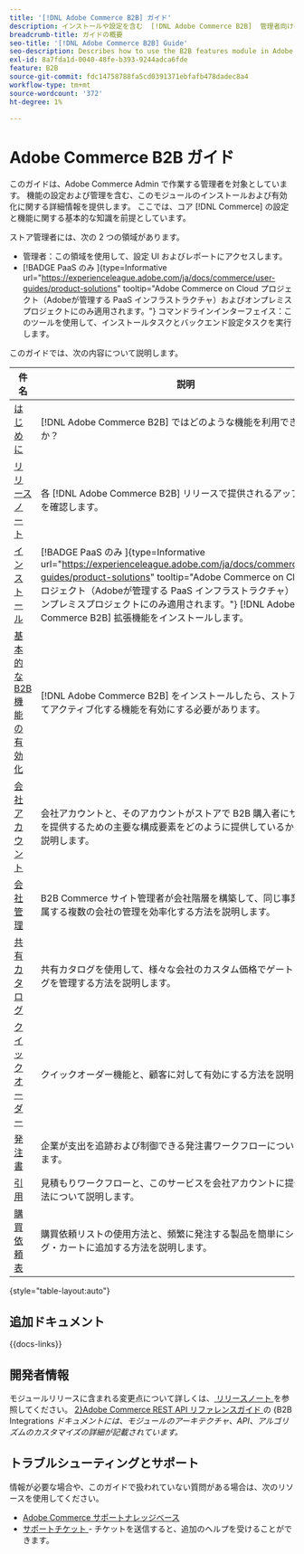 ```yaml
---
title: '[!DNL Adobe Commerce B2B] ガイド'
description: インストールや設定を含む  [!DNL Adobe Commerce B2B]  管理者向けの包括的な情報。
breadcrumb-title: ガイドの概要
seo-title: '[!DNL Adobe Commerce B2B] Guide'
seo-description: Describes how to use the B2B features module in Adobe Commerce.
exl-id: 8a7fda1d-0040-48fe-b393-9244adca6fde
feature: B2B
source-git-commit: fdc14758788fa5cd0391371ebfafb478dadec8a4
workflow-type: tm+mt
source-wordcount: '372'
ht-degree: 1%

---
```


# Adobe Commerce B2B ガイド

このガイドは、Adobe Commerce Admin で作業する管理者を対象としています。 機能の設定および管理を含む、このモジュールのインストールおよび有効化に関する詳細情報を提供します。 ここでは、コア [!DNL Commerce] の設定と機能に関する基本的な知識を前提としています。

ストア管理者には、次の 2 つの領域があります。

- 管理者：この領域を使用して、設定 UI およびレポートにアクセスします。
- [!BADGE PaaS のみ &#x200B;]{type=Informative url="https://experienceleague.adobe.com/ja/docs/commerce/user-guides/product-solutions" tooltip="Adobe Commerce on Cloud プロジェクト（Adobeが管理する PaaS インフラストラクチャ）およびオンプレミスプロジェクトにのみ適用されます。"} コマンドラインインターフェイス：このツールを使用して、インストールタスクとバックエンド設定タスクを実行します。

このガイドでは、次の内容について説明します。

| 件名 | 説明 |
| ------- | ----------- |
| [ はじめに ](introduction.md) | [!DNL Adobe Commerce B2B] ではどのような機能を利用できますか？ |
| [ リリースノート ](release-notes.md) | 各 [!DNL Adobe Commerce B2B] リリースで提供されるアップデートを確認します。 |
| [ インストール ](install.md) | [!BADGE PaaS のみ &#x200B;]{type=Informative url="https://experienceleague.adobe.com/ja/docs/commerce/user-guides/product-solutions" tooltip="Adobe Commerce on Cloud プロジェクト（Adobeが管理する PaaS インフラストラクチャ）およびオンプレミスプロジェクトにのみ適用されます。"} [!DNL Adobe Commerce B2B] 拡張機能をインストールします。 |
| [ 基本的な B2B 機能の有効化 ](enable-basic-features.md) | [!DNL Adobe Commerce B2B] をインストールしたら、ストアに対してアクティブ化する機能を有効にする必要があります。 |
| [ 会社アカウント ](account-companies.md) | 会社アカウントと、そのアカウントがストアで B2B 購入者にサポートを提供するための主要な構成要素をどのように提供しているかについて説明します。 |
| [ 会社管理 ](manage-companies.md) | B2B Commerce サイト管理者が会社階層を構築して、同じ事業会社に属する複数の会社の管理を効率化する方法を説明します。 |
| [ 共有カタログ ](catalog-shared.md) | 共有カタログを使用して、様々な会社のカスタム価格でゲート カタログを管理する方法を説明します。 |
| [ クイックオーダー ](quick-order.md) | クイックオーダー機能と、顧客に対して有効にする方法を説明します。 |
| [ 発注書 ](purchase-order-flow.md) | 企業が支出を追跡および制御できる発注書ワークフローについて説明します。 |
| [ 引用 ](quotes.md) | 見積もりワークフローと、このサービスを会社アカウントに提供する方法について説明します。 |
| [ 購買依頼表 ](requisition-lists.md) | 購買依頼リストの使用方法と、頻繁に発注する製品を簡単にショッピング・カートに追加する方法を説明します。 |

{style="table-layout:auto"}

## 追加ドキュメント

{{docs-links}}

## 開発者情報

モジュールリリースに含まれる変更点について詳しくは、[ リリースノート ](release-notes.md) を参照してください。 [2&rbrace;Adobe Commerce REST API リファレンスガイド ](https://developer.adobe.com/commerce/webapi/rest/b2b/) の &lbrace;B2B Integrations _ドキュメントには、モジュールのアーキテクチャ、API、アルゴリズムのカスタマイズの詳細が記載されています。_

## トラブルシューティングとサポート

情報が必要な場合や、このガイドで扱われていない質問がある場合は、次のリソースを使用してください。

- [Adobe Commerce サポートナレッジベース ](https://experienceleague.adobe.com/docs/commerce-knowledge-base/kb/overview.html?lang=ja)
- [ サポートチケット ](https://experienceleague.adobe.com/docs/commerce-knowledge-base/kb/help-center-guide/magento-help-center-user-guide.html?lang=ja#submit-ticket) - チケットを送信すると、追加のヘルプを受けることができます。
